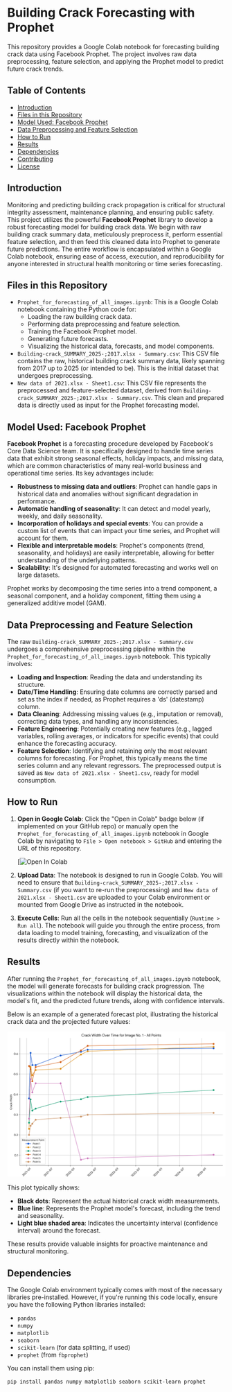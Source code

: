 # Building Crack Forecasting with Prophet

This repository provides a Google Colab notebook for forecasting building crack data using Facebook Prophet. The project involves raw data preprocessing, feature selection, and applying the Prophet model to predict future crack trends.

## Table of Contents

* [Introduction](#introduction)
* [Files in this Repository](#files-in-this-repository)
* [Model Used: Facebook Prophet](#model-used-facebook-prophet)
* [Data Preprocessing and Feature Selection](#data-preprocessing-and-feature-selection)
* [How to Run](#how-to-run)
* [Results](#results) 
* [Dependencies](#dependencies)
* [Contributing](#contributing)
* [License](#license)

## Introduction

Monitoring and predicting building crack propagation is critical for structural integrity assessment, maintenance planning, and ensuring public safety. This project utilizes the powerful **Facebook Prophet** library to develop a robust forecasting model for building crack data. We begin with raw building crack summary data, meticulously preprocess it, perform essential feature selection, and then feed this cleaned data into Prophet to generate future predictions. The entire workflow is encapsulated within a Google Colab notebook, ensuring ease of access, execution, and reproducibility for anyone interested in structural health monitoring or time series forecasting.

## Files in this Repository

* `Prophet_for_forecasting_of_all_images.ipynb`: This is a Google Colab notebook containing the Python code for:
    * Loading the raw building crack data.
    * Performing data preprocessing and feature selection.
    * Training the Facebook Prophet model.
    * Generating future forecasts.
    * Visualizing the historical data, forecasts, and model components.
* `Building-crack_SUMMARY_2025-;2017.xlsx - Summary.csv`: This CSV file contains the raw, historical building crack summary data, likely spanning from 2017 up to 2025 (or intended to be). This is the initial dataset that undergoes preprocessing.
* `New data of 2021.xlsx - Sheet1.csv`: This CSV file represents the preprocessed and feature-selected dataset, derived from `Building-crack_SUMMARY_2025-;2017.xlsx - Summary.csv`. This clean and prepared data is directly used as input for the Prophet forecasting model.

## Model Used: Facebook Prophet

**Facebook Prophet** is a forecasting procedure developed by Facebook's Core Data Science team. It is specifically designed to handle time series data that exhibit strong seasonal effects, holiday impacts, and missing data, which are common characteristics of many real-world business and operational time series. Its key advantages include:

* **Robustness to missing data and outliers**: Prophet can handle gaps in historical data and anomalies without significant degradation in performance.
* **Automatic handling of seasonality**: It can detect and model yearly, weekly, and daily seasonality.
* **Incorporation of holidays and special events**: You can provide a custom list of events that can impact your time series, and Prophet will account for them.
* **Flexible and interpretable models**: Prophet's components (trend, seasonality, and holidays) are easily interpretable, allowing for better understanding of the underlying patterns.
* **Scalability**: It's designed for automated forecasting and works well on large datasets.

Prophet works by decomposing the time series into a trend component, a seasonal component, and a holiday component, fitting them using a generalized additive model (GAM).

## Data Preprocessing and Feature Selection

The raw `Building-crack_SUMMARY_2025-;2017.xlsx - Summary.csv` undergoes a comprehensive preprocessing pipeline within the `Prophet_for_forecasting_of_all_images.ipynb` notebook. This typically involves:

* **Loading and Inspection**: Reading the data and understanding its structure.
* **Date/Time Handling**: Ensuring date columns are correctly parsed and set as the index if needed, as Prophet requires a 'ds' (datestamp) column.
* **Data Cleaning**: Addressing missing values (e.g., imputation or removal), correcting data types, and handling any inconsistencies.
* **Feature Engineering**: Potentially creating new features (e.g., lagged variables, rolling averages, or indicators for specific events) that could enhance the forecasting accuracy.
* **Feature Selection**: Identifying and retaining only the most relevant columns for forecasting. For Prophet, this typically means the time series column and any relevant regressors. The preprocessed output is saved as `New data of 2021.xlsx - Sheet1.csv`, ready for model consumption.

## How to Run

1.  **Open in Google Colab**: Click the "Open in Colab" badge below (if implemented on your GitHub repo) or manually open the `Prophet_for_forecasting_of_all_images.ipynb` notebook in Google Colab by navigating to `File > Open notebook > GitHub` and entering the URL of this repository.

    [![Open In Colab](https://colab.research.google.com/drive/1mSRJyJnbKns2Xmze9zDVc1usW-sGJXBl?usp=sharing)

2.  **Upload Data**: The notebook is designed to run in Google Colab. You will need to ensure that `Building-crack_SUMMARY_2025-;2017.xlsx - Summary.csv` (if you want to re-run the preprocessing) and `New data of 2021.xlsx - Sheet1.csv` are uploaded to your Colab environment or mounted from Google Drive as instructed in the notebook.

3.  **Execute Cells**: Run all the cells in the notebook sequentially (`Runtime > Run all`). The notebook will guide you through the entire process, from data loading to model training, forecasting, and visualization of the results directly within the notebook.

## Results

After running the `Prophet_for_forecasting_of_all_images.ipynb` notebook, the model will generate forecasts for building crack progression. The visualizations within the notebook will display the historical data, the model's fit, and the predicted future trends, along with confidence intervals.

Below is an example of a generated forecast plot, illustrating the historical crack data and the projected future values:

![Building Crack Forecast Plot](Code_Generated_Image.png)

This plot typically shows:
* **Black dots**: Represent the actual historical crack width measurements.
* **Blue line**: Represents the Prophet model's forecast, including the trend and seasonality.
* **Light blue shaded area**: Indicates the uncertainty interval (confidence interval) around the forecast.

These results provide valuable insights for proactive maintenance and structural monitoring.

## Dependencies

The Google Colab environment typically comes with most of the necessary libraries pre-installed. However, if you're running this code locally, ensure you have the following Python libraries installed:

* `pandas`
* `numpy`
* `matplotlib`
* `seaborn`
* `scikit-learn` (for data splitting, if used)
* `prophet` (from `fbprophet`)

You can install them using pip:

```bash
pip install pandas numpy matplotlib seaborn scikit-learn prophet
